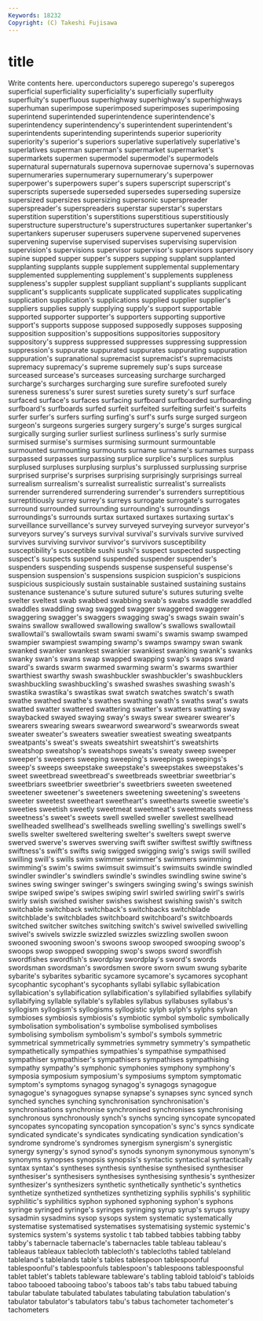 ```yaml
---
Keywords: 18232 
Copyright: (C) Takeshi Fujisawa
---
```


# title

Write contents here.
uperconductors
superego superego's superegos superficial superficiality superficiality's superficially superfluity superfluity's superfluous
superhighway superhighway's superhighways superhuman superimpose superimposed superimposes superimposing superintend superintended
superintendence superintendence's superintendency superintendency's superintendent superintendent's superintendents superintending superintends superior
superiority superiority's superior's superiors superlative superlatively superlative's superlatives superman superman's
supermarket supermarket's supermarkets supermen supermodel supermodel's supermodels supernatural supernaturals supernova
supernovae supernova's supernovas supernumeraries supernumerary supernumerary's superpower superpower's superpowers super's
supers superscript superscript's superscripts supersede superseded supersedes superseding supersize supersized
supersizes supersizing supersonic superspreader superspreader's superspreaders superstar superstar's superstars superstition
superstition's superstitions superstitious superstitiously superstructure superstructure's superstructures supertanker supertanker's supertankers
superuser superusers supervene supervened supervenes supervening supervise supervised supervises supervising
supervision supervision's supervisions supervisor supervisor's supervisors supervisory supine supped supper
supper's suppers supping supplant supplanted supplanting supplants supple supplement supplemental
supplementary supplemented supplementing supplement's supplements suppleness suppleness's suppler supplest suppliant
suppliant's suppliants supplicant supplicant's supplicants supplicate supplicated supplicates supplicating supplication
supplication's supplications supplied supplier supplier's suppliers supplies supply supplying supply's
support supportable supported supporter supporter's supporters supporting supportive support's supports
suppose supposed supposedly supposes supposing supposition supposition's suppositions suppositories suppository
suppository's suppress suppressed suppresses suppressing suppression suppression's suppurate suppurated suppurates
suppurating suppuration suppuration's supranational supremacist supremacist's supremacists supremacy supremacy's supreme
supremely sup's sups surcease surceased surcease's surceases surceasing surcharge surcharged
surcharge's surcharges surcharging sure surefire surefooted surely sureness sureness's surer
surest sureties surety surety's surf surface surfaced surface's surfaces surfacing
surfboard surfboarded surfboarding surfboard's surfboards surfed surfeit surfeited surfeiting surfeit's
surfeits surfer surfer's surfers surfing surfing's surf's surfs surge surged
surgeon surgeon's surgeons surgeries surgery surgery's surge's surges surgical surgically
surging surlier surliest surliness surliness's surly surmise surmised surmise's surmises
surmising surmount surmountable surmounted surmounting surmounts surname surname's surnames surpass
surpassed surpasses surpassing surplice surplice's surplices surplus surplused surpluses surplusing
surplus's surplussed surplussing surprise surprised surprise's surprises surprising surprisingly surprisings
surreal surrealism surrealism's surrealist surrealistic surrealist's surrealists surrender surrendered surrendering
surrender's surrenders surreptitious surreptitiously surrey surrey's surreys surrogate surrogate's surrogates
surround surrounded surrounding surrounding's surroundings surroundings's surrounds surtax surtaxed surtaxes
surtaxing surtax's surveillance surveillance's survey surveyed surveying surveyor surveyor's surveyors
survey's surveys survival survival's survivals survive survived survives surviving survivor
survivor's survivors susceptibility susceptibility's susceptible sushi sushi's suspect suspected suspecting
suspect's suspects suspend suspended suspender suspender's suspenders suspending suspends suspense
suspenseful suspense's suspension suspension's suspensions suspicion suspicion's suspicions suspicious suspiciously
sustain sustainable sustained sustaining sustains sustenance sustenance's suture sutured suture's
sutures suturing svelte svelter sveltest swab swabbed swabbing swab's swabs
swaddle swaddled swaddles swaddling swag swagged swagger swaggered swaggerer swaggering
swagger's swaggers swagging swag's swags swain swain's swains swallow swallowed
swallowing swallow's swallows swallowtail swallowtail's swallowtails swam swami swami's swamis
swamp swamped swampier swampiest swamping swamp's swamps swampy swan swank
swanked swanker swankest swankier swankiest swanking swank's swanks swanky swan's
swans swap swapped swapping swap's swaps sward sward's swards swarm
swarmed swarming swarm's swarms swarthier swarthiest swarthy swash swashbuckler swashbuckler's
swashbucklers swashbuckling swashbuckling's swashed swashes swashing swash's swastika swastika's swastikas
swat swatch swatches swatch's swath swathe swathed swathe's swathes swathing
swath's swaths swat's swats swatted swatter swattered swattering swatter's swatters
swatting sway swaybacked swayed swaying sway's sways swear swearer swearer's
swearers swearing swears swearword swearword's swearwords sweat sweater sweater's sweaters
sweatier sweatiest sweating sweatpants sweatpants's sweat's sweats sweatshirt sweatshirt's sweatshirts
sweatshop sweatshop's sweatshops sweats's sweaty sweep sweeper sweeper's sweepers sweeping
sweeping's sweepings sweepings's sweep's sweeps sweepstake sweepstake's sweepstakes sweepstakes's sweet
sweetbread sweetbread's sweetbreads sweetbriar sweetbriar's sweetbriars sweetbrier sweetbrier's sweetbriers sweeten
sweetened sweetener sweetener's sweeteners sweetening sweetening's sweetens sweeter sweetest sweetheart
sweetheart's sweethearts sweetie sweetie's sweeties sweetish sweetly sweetmeat sweetmeat's sweetmeats
sweetness sweetness's sweet's sweets swell swelled sweller swellest swellhead swellheaded
swellhead's swellheads swelling swelling's swellings swell's swells swelter sweltered sweltering
swelter's swelters swept swerve swerved swerve's swerves swerving swift swifter
swiftest swiftly swiftness swiftness's swift's swifts swig swigged swigging swig's
swigs swill swilled swilling swill's swills swim swimmer swimmer's swimmers
swimming swimming's swim's swims swimsuit swimsuit's swimsuits swindle swindled swindler
swindler's swindlers swindle's swindles swindling swine swine's swines swing swinger
swinger's swingers swinging swing's swings swinish swipe swiped swipe's swipes
swiping swirl swirled swirling swirl's swirls swirly swish swished swisher
swishes swishest swishing swish's switch switchable switchback switchback's switchbacks switchblade
switchblade's switchblades switchboard switchboard's switchboards switched switcher switches switching switch's
swivel swivelled swivelling swivel's swivels swizzle swizzled swizzles swizzling swollen
swoon swooned swooning swoon's swoons swoop swooped swooping swoop's swoops
swop swopped swopping swop's swops sword swordfish swordfishes swordfish's swordplay
swordplay's sword's swords swordsman swordsman's swordsmen swore sworn swum swung
sybarite sybarite's sybarites sybaritic sycamore sycamore's sycamores sycophant sycophantic sycophant's
sycophants syllabi syllabic syllabication syllabication's syllabification syllabification's syllabified syllabifies syllabify
syllabifying syllable syllable's syllables syllabus syllabuses syllabus's syllogism syllogism's syllogisms
syllogistic sylph sylph's sylphs sylvan symbioses symbiosis symbiosis's symbiotic symbol
symbolic symbolically symbolisation symbolisation's symbolise symbolised symbolises symbolising symbolism symbolism's
symbol's symbols symmetric symmetrical symmetrically symmetries symmetry symmetry's sympathetic sympathetically
sympathies sympathies's sympathise sympathised sympathiser sympathiser's sympathisers sympathises sympathising sympathy
sympathy's symphonic symphonies symphony symphony's symposia symposium symposium's symposiums symptom
symptomatic symptom's symptoms synagog synagog's synagogs synagogue synagogue's synagogues synapse
synapse's synapses sync synced synch synched synches synching synchronisation synchronisation's
synchronisations synchronise synchronised synchronises synchronising synchronous synchronously synch's synchs syncing
syncopate syncopated syncopates syncopating syncopation syncopation's sync's syncs syndicate syndicated
syndicate's syndicates syndicating syndication syndication's syndrome syndrome's syndromes synergism synergism's
synergistic synergy synergy's synod synod's synods synonym synonymous synonym's synonyms
synopses synopsis synopsis's syntactic syntactical syntactically syntax syntax's syntheses synthesis
synthesise synthesised synthesiser synthesiser's synthesisers synthesises synthesising synthesis's synthesizer synthesizer's
synthesizers synthetic synthetically synthetic's synthetics synthetize synthetized synthetizes synthetizing syphilis
syphilis's syphilitic syphilitic's syphilitics syphon syphoned syphoning syphon's syphons syringe
syringed syringe's syringes syringing syrup syrup's syrups syrupy sysadmin sysadmins
sysop sysops system systematic systematically systematise systematised systematises systematising systemic
systemic's systemics system's systems systolic t tab tabbed tabbies tabbing
tabby tabby's tabernacle tabernacle's tabernacles table tableau tableau's tableaus tableaux
tablecloth tablecloth's tablecloths tabled tableland tableland's tablelands table's tables tablespoon
tablespoonful tablespoonful's tablespoonfuls tablespoon's tablespoons tablespoonsful tablet tablet's tablets tableware
tableware's tabling tabloid tabloid's tabloids taboo tabooed tabooing taboo's taboos
tab's tabs tabu tabued tabuing tabular tabulate tabulated tabulates tabulating
tabulation tabulation's tabulator tabulator's tabulators tabu's tabus tachometer tachometer's tachometers
